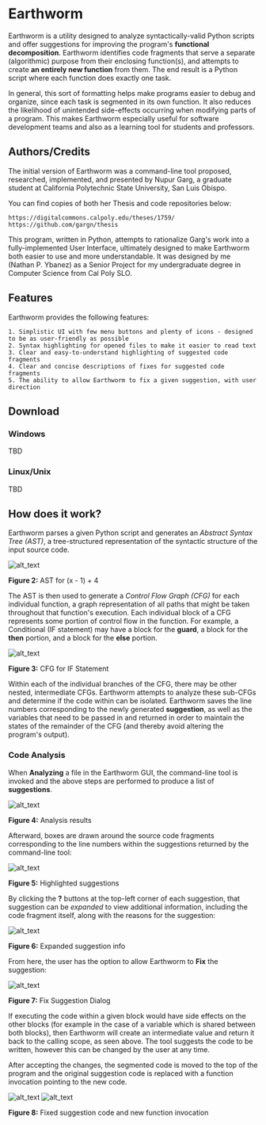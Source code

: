 # Earthworm
Earthworm is a utility designed to analyze syntactically-valid Python scripts and offer suggestions for improving the program's **functional decomposition**. Earthworm identifies code fragments that serve a separate (algorithmic) purpose from their enclosing function(s), and attempts to create **an entirely new function** from them. The end result is a Python script where each function does exactly one task.

In general, this sort of formatting helps make programs easier to debug and organize, since each task is segmented in its own function. It also reduces the likelihood of unintended side-effects occurring when modifying parts of a program. This makes Earthworm especially useful for software development teams and also as a learning tool for students and professors.

## Authors/Credits
The initial version of Earthworm was a command-line tool proposed, researched, implemented, and presented by Nupur Garg, a graduate student at California Polytechnic State University, San Luis Obispo.

You can find copies of both her Thesis and code repositories below:
```
https://digitalcommons.calpoly.edu/theses/1759/
https://github.com/gargn/thesis
```

This program, written in Python, attempts to rationalize Garg's work into a fully-implemented User Interface, ultimately designed to make Earthworm both easier to use and more understandable.
It was designed by me (Nathan P. Ybanez) as a Senior Project for my undergraduate degree in Computer Science from Cal Poly SLO.

## Features
Earthworm provides the following features:
```
1. Simplistic UI with few menu buttons and plenty of icons - designed to be as user-friendly as possible
2. Syntax highlighting for opened files to make it easier to read text
3. Clear and easy-to-understand highlighting of suggested code fragments
4. Clear and concise descriptions of fixes for suggested code fragments
5. The ability to allow Earthworm to fix a given suggestion, with user direction
```

## Download
### Windows
TBD
### Linux/Unix
TBD

## How does it work?
Earthworm parses a given Python script and generates an *Abstract Syntax Tree (AST)*, a tree-structured representation of the syntactic structure of the input source code.

![alt_text](https://i.imgur.com/Fc5KU3S.png)

**Figure 2:** AST for (x - 1) + 4

The AST is then used to generate a *Control Flow Graph (CFG)* for each individual function, a graph representation of all paths that might be taken throughout that function's execution. Each individual block of a CFG represents some portion of control flow in the function. For example, a Conditional (IF statement) may have a block for the **guard**, a block for the **then** portion, and a block for the **else** portion.

![alt_text](https://i.imgur.com/gtgSjKk.png)

**Figure 3:** CFG for IF Statement

Within each of the individual branches of the CFG, there may be other nested, intermediate CFGs. Earthworm attempts to analyze these sub-CFGs and determine if the code within can be isolated. Earthworm saves the line numbers corresponding to the newly generated **suggestion**, as well as the variables that need to be passed in and returned in order to maintain the states of the remainder of the CFG (and thereby avoid altering the program's output).

### Code Analysis
When **Analyzing** a file in the Earthworm GUI, the command-line tool is invoked and the above steps are performed to produce a list of **suggestions**.

![alt_text](https://i.imgur.com/3rWBiJY.png)

**Figure 4:** Analysis results 

Afterward, boxes are drawn around the source code fragments corresponding to the line numbers within the suggestions returned by the command-line tool:

![alt_text](https://i.imgur.com/xOdjvNp.png)

**Figure 5:** Highlighted suggestions

By clicking the **?** buttons at the top-left corner of each suggestion, that suggestion can be *expanded* to view additional information, including the code fragment itself, along with the reasons for the suggestion:

![alt_text](https://i.imgur.com/Myz483b.png)

**Figure 6:** Expanded suggestion info

From here, the user has the option to allow Earthworm to **Fix** the suggestion:

![alt_text](https://i.imgur.com/Yoef3xv.png)

**Figure 7:** Fix Suggestion Dialog

If executing the code within a given block would have side effects on the other blocks (for example in the case of a variable which is shared between both blocks), then Earthworm will create an intermediate value and return it back to the calling scope, as seen above. The tool suggests the code to be written, however this can be changed by the user at any time.

After accepting the changes, the segmented code is moved to the top of the program and the original suggestion code is replaced with a function invocation pointing to the new code.

![alt_text](https://i.imgur.com/qEe7vIt.png)
![alt_text](https://i.imgur.com/LThrH0J.png)

**Figure 8:** Fixed suggestion code and new function invocation
